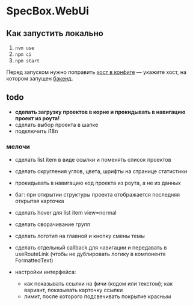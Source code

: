# SpecBox.WebUi

## Как запустить локально

1. `nvm use`
1. `npm ci`
1. `npm start`

Перед запуском нужно поправить [хост в конфиге](./vite.config.ts#L25) — укажите хост, на котором запущен [бэкенд](https://github.com/spec-box/api).

## todo

- **сделать загрузку проектов в корне и прокидывать в навигацию проект из роута!**
- сделать выбор проекта в шапке
- подключить i18n

### мелочи

- сделать list item в виде ссылки и поменять список проектов
- сделать скругления углов, цвета, шрифты на странице статистики
- прокидывать в навигацию код проекта из роута, а не из данных
- баг: при открытии структуры проекта отображается последняя открытая карточка
- сделать hover для list item view=normal
- сделать сворачивание групп
- сделать логотип на главной и кнопку смены темы
- сделать отдельный callback для навигации и передавать в useRouteLink (чтобы не дублировать логику в компоненте FormattedText)

- настройки интерфейса:
  - как показывать ссылки на фичи (кодом или текстом); как вариант, показывать карточку ссылки
  - лимит, после которого подсвечивать покрытие красным
